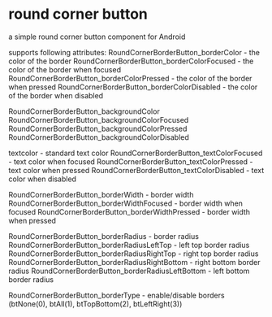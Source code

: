 round corner button
=================

a simple round corner button component for Android

supports following attributes:
RoundCornerBorderButton_borderColor - the color of the border
RoundCornerBorderButton_borderColorFocused - the color of the border when focused
RoundCornerBorderButton_borderColorPressed - the color of the border when pressed
RoundCornerBorderButton_borderColorDisabled - the color of the border when disabled

RoundCornerBorderButton_backgroundColor 
RoundCornerBorderButton_backgroundColorFocused
RoundCornerBorderButton_backgroundColorPressed
RoundCornerBorderButton_backgroundColorDisabled

textcolor - standard text color
RoundCornerBorderButton_textColorFocused - text color when focused
RoundCornerBorderButton_textColorPressed - text color when pressed
RoundCornerBorderButton_textColorDisabled - text color when disabled

RoundCornerBorderButton_borderWidth - border width
RoundCornerBorderButton_borderWidthFocused - border width when focused
RoundCornerBorderButton_borderWidthPressed - border width when pressed

RoundCornerBorderButton_borderRadius - border radius
RoundCornerBorderButton_borderRadiusLeftTop - left top border radius
RoundCornerBorderButton_borderRadiusRightTop - right top border radius 
RoundCornerBorderButton_borderRadiusRightBottom - right bottom border radius
RoundCornerBorderButton_borderRadiusLeftBottom - left bottom border radius

RoundCornerBorderButton_borderType - enable/disable borders (btNone(0), btAll(1), btTopBottom(2), btLeftRight(3))

